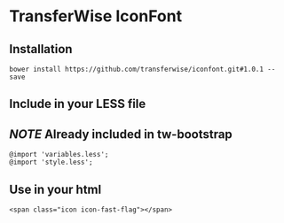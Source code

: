 # TransferWise IconFont

## Installation
```
bower install https://github.com/transferwise/iconfont.git#1.0.1 --save
```

## Include in your LESS file
## *NOTE* Already included in tw-bootstrap
```
@import 'variables.less';
@import 'style.less';
```

## Use in your html
```
<span class="icon icon-fast-flag"></span>
